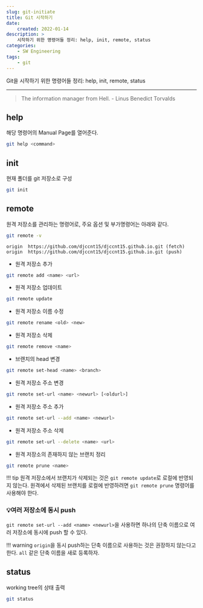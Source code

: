 ```yaml
---
slug: git-initiate
title: Git 시작하기
date:
    created: 2022-01-14
description: >
    시작하기 위한 명령어들 정리: help, init, remote, status
categories:
    - SW Engineering
tags:
    - git
---
```


Git을 시작하기 위한 명령어들 정리: help, init, remote, status  

<!-- more -->

---

> The information manager from Hell. - Linus Benedict Torvalds

## help

해당 명령어의 Manual Page를 열어준다.  

```sh
git help <command>
```

## init

현재 폴더를 git 저장소로 구성  

```sh
git init
```

## remote

원격 저장소를 관리하는 명령어로, 주요 옵션 및 부가명령어는 아래와 같다.  

```sh
git remote -v
```
```
origin  https://github.com/djccnt15/djccnt15.github.io.git (fetch)
origin  https://github.com/djccnt15/djccnt15.github.io.git (push)
```

- 원격 저장소 추가

```sh
git remote add <name> <url>
```

- 원격 저장소 업데이트

```sh
git remote update
```

- 원격 저장소 이름 수정

```sh
git remote rename <old> <new>
```

- 원격 저장소 삭제

```sh
git remote remove <name>
```

- 브랜치의 head 변경

```sh
git remote set-head <name> <branch>
```

- 원격 저장소 주소 변경

```sh
git remote set-url <name> <newurl> [<oldurl>]
```

- 원격 저장소 주소 추가

```sh
git remote set-url --add <name> <newurl>
```

- 원격 저장소 주소 삭제

```sh
git remote set-url --delete <name> <url>
```

- 원격 저장소의 존재하지 않는 브랜치 정리

```sh
git remote prune <name>
```

!!! tip
    원격 저장소에서 브랜치가 삭제되는 것은 `git remote update`로 로컬에 반영되지 않는다. 원격에서 삭제된 브랜치를 로컬에 반영하려면 `git remote prune` 명령어를 사용해야 한다.  

### 💡여러 저장소에 동시 push

`git remote set-url --add <name> <newurl>`을 사용하면 하나의 단축 이름으로 여러 저장소에 동시에 push 할 수 있다.  

!!! warning
    `origin`을 동시 push하는 단축 이름으로 사용하는 것은 권장하지 않는다고 한다. `all` 같은 단축 이름을 새로 등록하자.  

## status

working tree의 상태 출력  

```sh
git status
```
